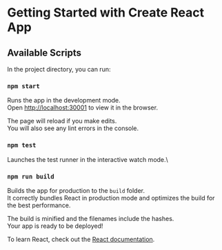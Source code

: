 # Getting Started with Create React App

## Available Scripts

In the project directory, you can run:

### `npm start`

Runs the app in the development mode.\
Open [http://localhost:30001](http://localhost:30001) to view it in the browser.

The page will reload if you make edits.\
You will also see any lint errors in the console.

### `npm test`

Launches the test runner in the interactive watch mode.\


### `npm run build`

Builds the app for production to the `build` folder.\
It correctly bundles React in production mode and optimizes the build for the best performance.

The build is minified and the filenames include the hashes.\
Your app is ready to be deployed!


To learn React, check out the [React documentation](https://reactjs.org/).
